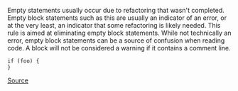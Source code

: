 Empty statements usually occur due to refactoring that wasn't completed.
Empty block statements such as this are usually an indicator of an error, or at the very least, an indicator that some refactoring is likely needed.
This rule is aimed at eliminating empty block statements. While not technically an error, empty block statements can be a source of confusion when reading code.
A block will not be considered a warning if it contains a comment line.

```
if (foo) {
}

```

[Source](http://eslint.org/docs/rules/no-empty)
